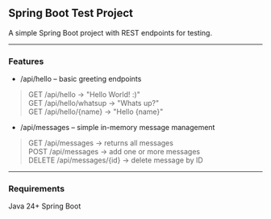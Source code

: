 ## Spring Boot Test Project
A simple Spring Boot project with REST endpoints for testing.

---

### Features
- /api/hello – basic greeting endpoints

> GET /api/hello → "Hello World! :)"  
> GET /api/hello/whatsup → "Whats up?"  
> GET /api/hello/{name} → "Hello {name}"  

- /api/messages – simple in-memory message management 
> GET /api/messages → returns all messages  
> POST /api/messages → add one or more messages   
> DELETE /api/messages/{id} → delete message by ID  

---

### Requirements
Java 24+
Spring Boot